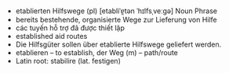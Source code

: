 - etablierten Hilfswege (pl)	[etabliˈɐ̯tən ˈhɪlfsˌveːɡə]	Noun Phrase
- bereits bestehende, organisierte Wege zur Lieferung von Hilfe
- các tuyến hỗ trợ đã được thiết lập
- established aid routes
- Die Hilfsgüter sollen über etablierte Hilfswege geliefert werden.
- etablieren – to establish, der Weg (m) – path/route	
- Latin root: stabilire (lat. festigen)